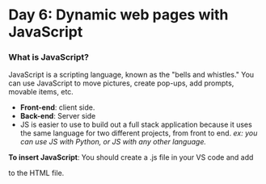 # Day 6: Dynamic web pages with JavaScript

### What is JavaScript?
JavaScript is a scripting language, known as the "bells and whistles." You can use JavaScript to move pictures, create pop-ups, add prompts, movable items, etc.
- **Front-end**: client side.
- **Back-end**: Server side
- JS is easier to use to build out a full stack application because it uses the same language for two different projects, from front to end. *ex: you can use JS with Python, or JS with any other language.*

**To insert JavaScript**: You should create a .js file in your VS code and add <p><script src="script.js"> </script></p> to the HTML file.